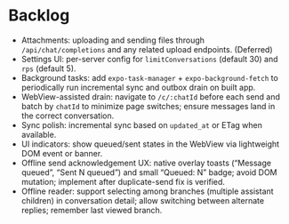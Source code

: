 # Backlog

- Attachments: uploading and sending files through `/api/chat/completions` and any related upload endpoints. (Deferred)
- Settings UI: per-server config for `limitConversations` (default 30) and `rps` (default 5).
- Background tasks: add `expo-task-manager` + `expo-background-fetch` to periodically run incremental sync and outbox drain on built app.
- WebView-assisted drain: navigate to `/c/:chatId` before each send and batch by `chatId` to minimize page switches; ensure messages land in the correct conversation.
- Sync polish: incremental sync based on `updated_at` or ETag when available.
- UI indicators: show queued/sent states in the WebView via lightweight DOM event or banner.
- Offline send acknowledgement UX: native overlay toasts (“Message queued”, “Sent N queued”) and small “Queued: N” badge; avoid DOM mutation; implement after duplicate-send fix is verified.
- Offline reader: support selecting among branches (multiple assistant children) in conversation detail; allow switching between alternate replies; remember last viewed branch.
